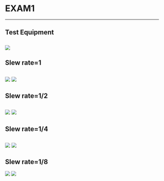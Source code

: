 # EXAM1
---
## Test Equipment
![](https://i.imgur.com/SlIBJYd.png)
---

## Slew rate=1
![](https://i.imgur.com/ncbvG5m.png)
![](https://i.imgur.com/j1EaRif.png)
---

## Slew rate=1/2
![](https://i.imgur.com/6dCx1vG.png)
![](https://i.imgur.com/y3x6VhA.png)
---

## Slew rate=1/4
![](https://i.imgur.com/RWqs29f.png)
![](https://i.imgur.com/6zcr45o.png)
---

## Slew rate=1/8
![](https://i.imgur.com/y7t8L4T.png)
![](https://i.imgur.com/WqsL05r.png)
